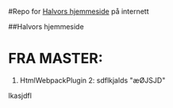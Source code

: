 #Repo for [Halvors hjemmeside](https://ronneseth.no) på internett

##Halvors hjemmeside


# FRA MASTER:
1. HtmlWebpackPlugin
2: sdflkjalds
"æØJSJD"

lkasjdfl
